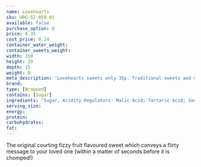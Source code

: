 ```yaml
---
name: Lovehearts
sku: HBG-SI-050-01
available: false
purchase_option: 0
price: 0.35
cost_price: 0.14
container_water_weight: 
container_sweets_weight: 
width: 150
height: 20
depth: 15
weight: 0
meta_description: 'Lovehearts sweets only 35p. Traditional sweets and more at Humbugs Confectionery Store. Specialists in satisfying your sweet tooth!'
brand: 
type: [Wrapped]
contains: [Sugar]
ingredients: 'Sugar, Acidity Regulators: Malic Acid, Tartaric Acid; Sodium Bicarbonate, Stearic Acid, Modified Starch, E470B, Anti-Caking Agent: Magnesium Carbonate; Flavourings, Colours: E100, E104, E110, E122, E124, E129, E132, Elderberry Extract.'
serving_size: 
energy: 
protein: 
carbohydrates: 
fat: 
---
```

The original courting fizzy fruit flavoured sweet which conveys a flirty message to your loved one (within a matter of seconds before it is chomped!)